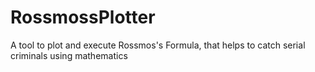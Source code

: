 # RossmossPlotter
A tool to plot and execute Rossmos's Formula, that helps to catch serial criminals using mathematics
